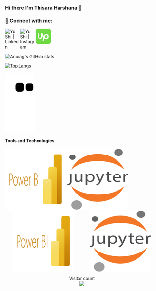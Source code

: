 ### Hi there I'm Thisara Harshana 👋

<!--
**TABEYWICKRAMA/TABEYWICKRAMA** is a ✨ _special_ ✨ repository because its `README.md` (this file) appears on your GitHub profile.

Here are some ideas to get you started:

- 🔭 I’m currently working on ...
- 🌱 I’m currently learning ...
- 👯 I’m looking to collaborate on ...
- 🤔 I’m looking for help with ...
- 💬 Ask me about ...
- 📫 How to reach me: ...
- 😄 Pronouns: ...
- ⚡ Fun fact: ...
-->
### 🤝 Connect with me:

<a href="https://www.linkedin.com/in/thisara-harshana-abeywickrama-b851961b4/"><img align="left" src="https://raw.githubusercontent.com/yushi1007/yushi1007/main/images/linkedin.svg" alt="Yu Shi | LinkedIn" width="50px"/></a>

<a href="https://www.facebook.com/thisaraharshana.abeywickrama.1/"><img align="left" src="https://cdn-icons-png.flaticon.com/512/124/124010.png" alt="Yu Shi | Instagram" width="50px"/></a>

<a href="https://www.upwork.com/"><img align="left" src="https://raw.githubusercontent.com/TABEYWICKRAMA/GitHub_Images/12511208945ec2cd343d16a301b9592f6f20754b/upwork-tile.svg" alt="Yu Shi | Instagram" width="50px"/></a>

</br>
</br>
</br>
</br>
<p align="left">
  <img src="https://github-readme-stats.vercel.app/api?username=TABEYWICKRAMA&show_icons=true&theme=radical" alt="Anurag's GitHub stats">
</p>

[![Top Langs](https://github-readme-stats.vercel.app/api/top-langs/?username=TABEYWICKRAMA&layout=compact)](https://github.com/TABEYWICKRAMA)

![Snake animation](https://github.com/TABEYWICKRAMA/TABEYWICKRAMA/blob/output/github-contribution-grid-snake.svg)

#### Tools and Technologies

<img src="https://raw.githubusercontent.com/TABEYWICKRAMA/GitHub_Images/14603b1e997db45b142eb8764bbe20361e985f54/power-bi-microsoft-seeklogo.com.svg" alt="GitHub Logo" width="200px" height="200px">

<img src="https://raw.githubusercontent.com/TABEYWICKRAMA/GitHub_Images/14603b1e997db45b142eb8764bbe20361e985f54/jupyter-seeklogo.com.svg" alt="GitHub Logo" width="200px" height="200px">

<div style="display: flex; justify-content: space-around;">
  <img src="https://raw.githubusercontent.com/TABEYWICKRAMA/GitHub_Images/14603b1e997db45b142eb8764bbe20361e985f54/power-bi-microsoft-seeklogo.com.svg" alt="GitHub Logo" width="200px" height="200px">
  <img src="https://raw.githubusercontent.com/TABEYWICKRAMA/GitHub_Images/14603b1e997db45b142eb8764bbe20361e985f54/jupyter-seeklogo.com.svg" alt="GitHub Logo" width="200px" height="200px">
</div>


<p align="center"> 
  Visitor count<br>
<img src="https://profile-counter.glitch.me/TABEYWICKRAMA/count.svg" />
</p>










